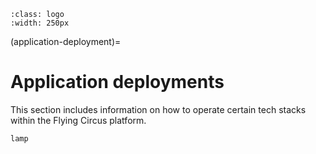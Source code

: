 ```{image} ../../images/deployment250.png
:class: logo
:width: 250px
```

(application-deployment)=

# Application deployments

This section includes information on how to operate certain tech stacks within the Flying Circus platform.

```{toctree}
lamp
```
